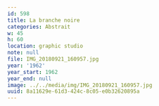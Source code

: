 ```yaml
---
id: 598
title: La branche noire
categories: Abstrait
w: 45
h: 60
location: graphic studio
note: null
file: IMG_20180921_160957.jpg
year: '1962'
year_start: 1962
year_end: null
image: ../../media/img/IMG_20180921_160957.jpg
uuid: 8a11629e-61d3-424c-8c05-e0b32620895a
---
```



